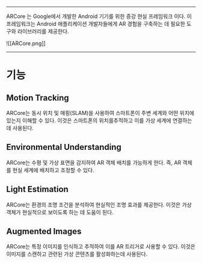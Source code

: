 
---
ARCore 는 Google에서 개발한 Android 기기를 위한 증강 현실 프레임워크 이다. 이 프레임워크는 Android 애플리케이션 개발자들에게 AR 경험을 구축하는 데 필요한 도구와 라이브러리를 제공한다.

![[ARCore.png]]

---
# 기능

## Motion Tracking

ARCore는 동시 위치 및 매핑(SLAM)을 사용하여 스마트폰이 주변 세계와 어떤 위치에 있는지 이해할 수 있다. 이것은 스마트폰의 위치를추적하고 이를 가상 세계에 연결하는 데 사용된다. 
## Environmental Understanding

ARCore는 수평 및 가상 표면을 감지하여 AR 객체 배치를 가능하게 한다. 즉, AR 객체를 현실 세계에 배치하고 조정할 수 있다.
## Light Estimation

ARCore는 환경의 조명 조건을 분석하여 현실적인 조명 효과를 제공한다. 이것은 가상 객체가 현실적으로 보이도록 하는 데 도움이 된다.
## Augmented Images

ARCore는 특정 이미지를 인식하고 추적하여 이를 AR 트리거로 사용할 수 있다. 이것은 이미지를 스캔하고 관련된 가상 콘텐츠를 활성화하는데 사용된다.